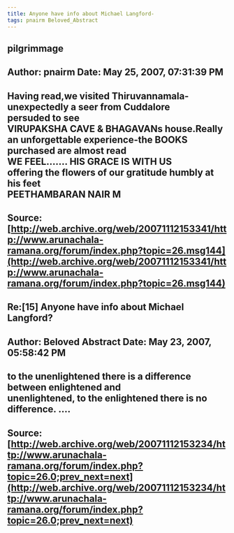 ```yaml
--- 
title: Anyone have info about Michael Langford-   
tags: pnairm Beloved_Abstract  
---  
```

## pilgrimmage  
Author: pnairm              Date: May 25, 2007, 07:31:39 PM  
---  
Having read,we visited Thiruvannamala-unexpectedly a seer from Cuddalore  
persuded to see   
VIRUPAKSHA CAVE & BHAGAVANs house.Really an unforgettable experience-the BOOKS  
purchased are almost read   
 WE FEEL....... HIS GRACE IS WITH US   
 offering the flowers of our gratitude humbly at his feet   
 PEETHAMBARAN NAIR M
 ---  
Source:[http://web.archive.org/web/20071112153341/http://www.arunachala-ramana.org/forum/index.php?topic=26.msg144](http://web.archive.org/web/20071112153341/http://www.arunachala-ramana.org/forum/index.php?topic=26.msg144)   
---  

## Re:[15] Anyone have info about Michael Langford?  
Author: Beloved Abstract    Date: May 23, 2007, 05:58:42 PM  
---  
to the unenlightened there is a difference between enlightened and  
unenlightened, to the enlightened there is no difference. ....
 ---  
Source:[http://web.archive.org/web/20071112153234/http://www.arunachala-ramana.org/forum/index.php?topic=26.0;prev_next=next](http://web.archive.org/web/20071112153234/http://www.arunachala-ramana.org/forum/index.php?topic=26.0;prev_next=next)   
---  

